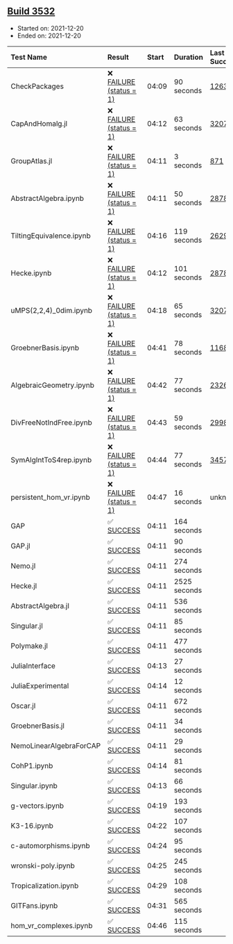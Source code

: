 ## [Build 3532](https://oscarci.mathematik.uni-kl.de/job/oscar-stable/3532/)

* Started on: 2021-12-20
* Ended on: 2021-12-20

| Test Name    | Result | Start | Duration | Last Success | First Failure |
|:-------------|:-------|:------|:---------|:-------------|:--------------|
| CheckPackages | ❌ [FAILURE (status = 1)](https://oscarci.mathematik.uni-kl.de/job/oscar-stable/3532/artifact/logs/build-3532/CheckPackages.log) | 04:09 | 90 seconds | [1263](https://oscarci.mathematik.uni-kl.de/job/oscar-stable/1263/) | [1264](https://oscarci.mathematik.uni-kl.de/job/oscar-stable/1264/) |
| CapAndHomalg.jl | ❌ [FAILURE (status = 1)](https://oscarci.mathematik.uni-kl.de/job/oscar-stable/3532/artifact/logs/build-3532/CapAndHomalg.jl.log) | 04:12 | 63 seconds | [3207](https://oscarci.mathematik.uni-kl.de/job/oscar-stable/3207/) | [3208](https://oscarci.mathematik.uni-kl.de/job/oscar-stable/3208/) |
| GroupAtlas.jl | ❌ [FAILURE (status = 1)](https://oscarci.mathematik.uni-kl.de/job/oscar-stable/3532/artifact/logs/build-3532/GroupAtlas.jl.log) | 04:11 | 3 seconds | [871](https://oscarci.mathematik.uni-kl.de/job/oscar-stable/871/) | [872](https://oscarci.mathematik.uni-kl.de/job/oscar-stable/872/) |
| AbstractAlgebra.ipynb | ❌ [FAILURE (status = 1)](https://oscarci.mathematik.uni-kl.de/job/oscar-stable/3532/artifact/logs/build-3532/AbstractAlgebra.ipynb.log) | 04:11 | 50 seconds | [2878](https://oscarci.mathematik.uni-kl.de/job/oscar-stable/2878/) | [2879](https://oscarci.mathematik.uni-kl.de/job/oscar-stable/2879/) |
| TiltingEquivalence.ipynb | ❌ [FAILURE (status = 1)](https://oscarci.mathematik.uni-kl.de/job/oscar-stable/3532/artifact/logs/build-3532/TiltingEquivalence.ipynb.log) | 04:16 | 119 seconds | [2629](https://oscarci.mathematik.uni-kl.de/job/oscar-stable/2629/) | [2630](https://oscarci.mathematik.uni-kl.de/job/oscar-stable/2630/) |
| Hecke.ipynb | ❌ [FAILURE (status = 1)](https://oscarci.mathematik.uni-kl.de/job/oscar-stable/3532/artifact/logs/build-3532/Hecke.ipynb.log) | 04:12 | 101 seconds | [2878](https://oscarci.mathematik.uni-kl.de/job/oscar-stable/2878/) | [2879](https://oscarci.mathematik.uni-kl.de/job/oscar-stable/2879/) |
| uMPS(2,2,4)_0dim.ipynb | ❌ [FAILURE (status = 1)](https://oscarci.mathematik.uni-kl.de/job/oscar-stable/3532/artifact/logs/build-3532/uMPS-2-2-4-_0dim.ipynb.log) | 04:18 | 65 seconds | [3207](https://oscarci.mathematik.uni-kl.de/job/oscar-stable/3207/) | [3208](https://oscarci.mathematik.uni-kl.de/job/oscar-stable/3208/) |
| GroebnerBasis.ipynb | ❌ [FAILURE (status = 1)](https://oscarci.mathematik.uni-kl.de/job/oscar-stable/3532/artifact/logs/build-3532/GroebnerBasis.ipynb.log) | 04:41 | 78 seconds | [1168](https://oscarci.mathematik.uni-kl.de/job/oscar-stable/1168/) | [1169](https://oscarci.mathematik.uni-kl.de/job/oscar-stable/1169/) |
| AlgebraicGeometry.ipynb | ❌ [FAILURE (status = 1)](https://oscarci.mathematik.uni-kl.de/job/oscar-stable/3532/artifact/logs/build-3532/AlgebraicGeometry.ipynb.log) | 04:42 | 77 seconds | [2326](https://oscarci.mathematik.uni-kl.de/job/oscar-stable/2326/) | [2327](https://oscarci.mathematik.uni-kl.de/job/oscar-stable/2327/) |
| DivFreeNotIndFree.ipynb | ❌ [FAILURE (status = 1)](https://oscarci.mathematik.uni-kl.de/job/oscar-stable/3532/artifact/logs/build-3532/DivFreeNotIndFree.ipynb.log) | 04:43 | 59 seconds | [2998](https://oscarci.mathematik.uni-kl.de/job/oscar-stable/2998/) | [2999](https://oscarci.mathematik.uni-kl.de/job/oscar-stable/2999/) |
| SymAlgIntToS4rep.ipynb | ❌ [FAILURE (status = 1)](https://oscarci.mathematik.uni-kl.de/job/oscar-stable/3532/artifact/logs/build-3532/SymAlgIntToS4rep.ipynb.log) | 04:44 | 77 seconds | [3457](https://oscarci.mathematik.uni-kl.de/job/oscar-stable/3457/) | [3458](https://oscarci.mathematik.uni-kl.de/job/oscar-stable/3458/) |
| persistent_hom_vr.ipynb | ❌ [FAILURE (status = 1)](https://oscarci.mathematik.uni-kl.de/job/oscar-stable/3532/artifact/logs/build-3532/persistent_hom_vr.ipynb.log) | 04:47 | 16 seconds | unknown | unknown |
| GAP | ✅ [SUCCESS](https://oscarci.mathematik.uni-kl.de/job/oscar-stable/3532/artifact/logs/build-3532/GAP.log) | 04:11 | 164 seconds |  |  |
| GAP.jl | ✅ [SUCCESS](https://oscarci.mathematik.uni-kl.de/job/oscar-stable/3532/artifact/logs/build-3532/GAP.jl.log) | 04:11 | 90 seconds |  |  |
| Nemo.jl | ✅ [SUCCESS](https://oscarci.mathematik.uni-kl.de/job/oscar-stable/3532/artifact/logs/build-3532/Nemo.jl.log) | 04:11 | 274 seconds |  |  |
| Hecke.jl | ✅ [SUCCESS](https://oscarci.mathematik.uni-kl.de/job/oscar-stable/3532/artifact/logs/build-3532/Hecke.jl.log) | 04:11 | 2525 seconds |  |  |
| AbstractAlgebra.jl | ✅ [SUCCESS](https://oscarci.mathematik.uni-kl.de/job/oscar-stable/3532/artifact/logs/build-3532/AbstractAlgebra.jl.log) | 04:11 | 536 seconds |  |  |
| Singular.jl | ✅ [SUCCESS](https://oscarci.mathematik.uni-kl.de/job/oscar-stable/3532/artifact/logs/build-3532/Singular.jl.log) | 04:11 | 85 seconds |  |  |
| Polymake.jl | ✅ [SUCCESS](https://oscarci.mathematik.uni-kl.de/job/oscar-stable/3532/artifact/logs/build-3532/Polymake.jl.log) | 04:11 | 477 seconds |  |  |
| JuliaInterface | ✅ [SUCCESS](https://oscarci.mathematik.uni-kl.de/job/oscar-stable/3532/artifact/logs/build-3532/JuliaInterface.log) | 04:13 | 27 seconds |  |  |
| JuliaExperimental | ✅ [SUCCESS](https://oscarci.mathematik.uni-kl.de/job/oscar-stable/3532/artifact/logs/build-3532/JuliaExperimental.log) | 04:14 | 12 seconds |  |  |
| Oscar.jl | ✅ [SUCCESS](https://oscarci.mathematik.uni-kl.de/job/oscar-stable/3532/artifact/logs/build-3532/Oscar.jl.log) | 04:11 | 672 seconds |  |  |
| GroebnerBasis.jl | ✅ [SUCCESS](https://oscarci.mathematik.uni-kl.de/job/oscar-stable/3532/artifact/logs/build-3532/GroebnerBasis.jl.log) | 04:11 | 34 seconds |  |  |
| NemoLinearAlgebraForCAP | ✅ [SUCCESS](https://oscarci.mathematik.uni-kl.de/job/oscar-stable/3532/artifact/logs/build-3532/NemoLinearAlgebraForCAP.log) | 04:11 | 29 seconds |  |  |
| CohP1.ipynb | ✅ [SUCCESS](https://oscarci.mathematik.uni-kl.de/job/oscar-stable/3532/artifact/logs/build-3532/CohP1.ipynb.log) | 04:14 | 81 seconds |  |  |
| Singular.ipynb | ✅ [SUCCESS](https://oscarci.mathematik.uni-kl.de/job/oscar-stable/3532/artifact/logs/build-3532/Singular.ipynb.log) | 04:13 | 66 seconds |  |  |
| g-vectors.ipynb | ✅ [SUCCESS](https://oscarci.mathematik.uni-kl.de/job/oscar-stable/3532/artifact/logs/build-3532/g-vectors.ipynb.log) | 04:19 | 193 seconds |  |  |
| K3-16.ipynb | ✅ [SUCCESS](https://oscarci.mathematik.uni-kl.de/job/oscar-stable/3532/artifact/logs/build-3532/K3-16.ipynb.log) | 04:22 | 107 seconds |  |  |
| c-automorphisms.ipynb | ✅ [SUCCESS](https://oscarci.mathematik.uni-kl.de/job/oscar-stable/3532/artifact/logs/build-3532/c-automorphisms.ipynb.log) | 04:24 | 95 seconds |  |  |
| wronski-poly.ipynb | ✅ [SUCCESS](https://oscarci.mathematik.uni-kl.de/job/oscar-stable/3532/artifact/logs/build-3532/wronski-poly.ipynb.log) | 04:25 | 245 seconds |  |  |
| Tropicalization.ipynb | ✅ [SUCCESS](https://oscarci.mathematik.uni-kl.de/job/oscar-stable/3532/artifact/logs/build-3532/Tropicalization.ipynb.log) | 04:29 | 108 seconds |  |  |
| GITFans.ipynb | ✅ [SUCCESS](https://oscarci.mathematik.uni-kl.de/job/oscar-stable/3532/artifact/logs/build-3532/GITFans.ipynb.log) | 04:31 | 565 seconds |  |  |
| hom_vr_complexes.ipynb | ✅ [SUCCESS](https://oscarci.mathematik.uni-kl.de/job/oscar-stable/3532/artifact/logs/build-3532/hom_vr_complexes.ipynb.log) | 04:46 | 115 seconds |  |  |
